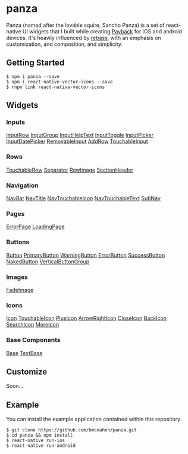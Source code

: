 # panza
Panza (named after the lovable squire, Sancho Panza) is a set of react-native UI widgets that I built while creating [Payback](http://payback.panzeo.com) for iOS and android devices. It's heavily influenced by [rebass](https://github.com/jxnblk/rebass), with an emphasis on customization, and composition, and simplicity. 

## Getting Started
```
$ npm i panza --save
$ npm i react-native-vector-icons --save
$ rnpm link react-native-vector-icons
```

## Widgets

### Inputs
[InputRow](documentation/InputRow.md)
[InputGroup](documentation/InputGroup.md)
[InputHelpText](documentation/InputHelpText.md)
[InputToggle](documentation/InputToggle.md)
[InputPicker](documentation/InputPicker.md)
[InputDatePicker](documentation/InputDatePicker.md)
[RemovableInput](documentation/RemovableInput.md)
[AddRow](documentation/AddRow.md)
[TouchableInput](documentation/TouchableInput.md)

### Rows
[TouchableRow](documentation/TouchableRow.md)
[Separator](documentation/Separator.md)
[RowImage](documentation/RowImage.md)
[SectionHeader](documentation/SectionHeader.md)

### Navigation
[NavBar](document/NavBar.md)
[NavTitle](documentation/NavTitle.md)
[NavTouchableIcon](documentation/NavTouchableIcon.md)
[NavTouchableText](documentation/NavTouchableText.md)
[SubNav](documentation/SubNav.md)

### Pages
[ErrorPage](documentation/ErrorPage.md)
[LoadingPage](documentation/LoadingPage.md)

### Buttons
[Button](documentation/Button.md)
[PrimaryButton](documentation/PrimaryButton.md)
[WarningButton](documentation/WarningButton.md)
[ErrorButton](documentation/ErrorButton.md)
[SuccessButton](documentation/SuccessButton.md)
[NakedButton](documentation/NakedButton.md)
[VerticalButtonGroup](documentation/VerticalButtonGroup.md)

### Images
[FadeImage](documentation/FadeImage.md)

### Icons
[Icon](documentation/Button.md)
[TouchableIcon](documentation/TouchableIcon.md)
[PlusIcon](documentation/PlusIcon.md)
[ArrowRightIcon](documentation/ArrowRightIcon.md)
[CloseIcon](documentation/CloseIcon.md)
[BackIcon](documentation/BackIcon.md)
[SearchIcon](documentation/SearchIcon.md)
[MoreIcon](documentation/MoreIcon.md)

### Base Components
[Base](documentation/Base.md)
[TextBase](documentation/TextBase.md)

## Customize

Soon...

## Example

You can install the example application contained within this repository.

```
$ git clone https://github.com/bmcmahen/panza.git
$ cd panza && npm install
$ react-native run-ios
$ react-native run-android
